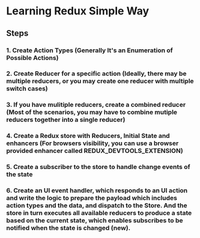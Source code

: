 # Learning Redux Simple Way

## Steps

### 1. Create Action Types (Generally It's an Enumeration of Possible Actions)
### 2. Create Reducer for a specific action (Ideally, there may be multiple reducers, or you may create one reducer with multiple switch cases)
### 3. If you have mulitiple reducers, create a combined reducer (Most of the scenarios, you may have to combine mutiple reducers together into a single reducer)
### 4. Create a Redux store with Reducers, Initial State and enhancers (For browsers visibility, you can use a browser provided enhancer called __REDUX_DEVTOOLS_EXTENSION__)
### 5. Create a subscriber to the store to handle change events of the state
### 6. Create an UI event handler, which responds to an UI action and write the logic to prepare the payload which includes action types and the data, and dispatch to the Store. And the store in turn executes all available reducers to produce a state based on the current state, which enables subscribes to be notified when the state is changed (new).
